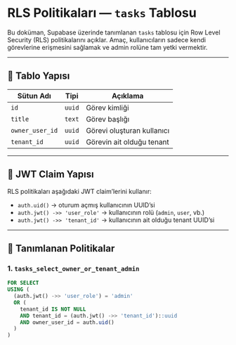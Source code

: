 # RLS Politikaları — `tasks` Tablosu

Bu doküman, Supabase üzerinde tanımlanan `tasks` tablosu için Row Level Security (RLS) politikalarını açıklar. Amaç, kullanıcıların sadece kendi görevlerine erişmesini sağlamak ve admin rolüne tam yetki vermektir.

---

## 🧱 Tablo Yapısı

| Sütun Adı        | Tipi     | Açıklama |
|------------------|----------|----------|
| `id`             | `uuid`   | Görev kimliği |
| `title`          | `text`   | Görev başlığı |
| `owner_user_id`  | `uuid`   | Görevi oluşturan kullanıcı |
| `tenant_id`      | `uuid`   | Görevin ait olduğu tenant |

---

## 🔐 JWT Claim Yapısı

RLS politikaları aşağıdaki JWT claim’lerini kullanır:

- `auth.uid()` → oturum açmış kullanıcının UUID’si  
- `auth.jwt() ->> 'user_role'` → kullanıcının rolü (`admin`, `user`, vb.)  
- `auth.jwt() ->> 'tenant_id'` → kullanıcının ait olduğu tenant UUID’si

---

## 📜 Tanımlanan Politikalar

### 1. `tasks_select_owner_or_tenant_admin`

```sql
FOR SELECT
USING (
  (auth.jwt() ->> 'user_role') = 'admin'
  OR (
    tenant_id IS NOT NULL
    AND tenant_id = (auth.jwt() ->> 'tenant_id')::uuid
    AND owner_user_id = auth.uid()
  )
)
